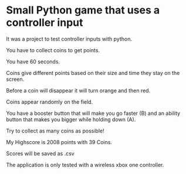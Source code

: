 # Small Python game that uses a controller input

It was a project to test controller inputs with python.

You have to collect coins to get points.

You have 60 seconds.

Coins give different points based on their size and time they stay on the screen.

Before a coin will disappear it will turn orange and then red.

Coins appear randomly on the field.

You have a booster button that will make you go faster (B) and an ability button that makes you bigger while holding down (A).

Try to collect as many coins as possible!

My Highscore is 2008 points with 39 Coins.

Scores will be saved as .csv

The application is only tested with a wireless xbox one controller.
